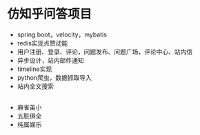 # 仿知乎问答项目
- spring boot，velocity，mybatis
- redis实现点赞动能
- 用户注册、登录、评论，问题发布、问题广场，评论中心、站内信
- 异步设计，站内邮件通知
- timeline实现
- python爬虫，数据抓取导入
- 站内全文搜索

## 
- 麻雀虽小
- 五脏俱全
- 纯属娱乐
